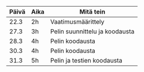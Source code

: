 |Päivä   |Aika      |Mitä tein               |
|--------|----------|------------------------|
|22.3    |2h        |Vaatimusmäärittely      |
|27.3    |3h        |Pelin suunnittelu ja koodausta|
|28.3    |4h        |Pelin koodausta|
|30.3    |4h        |Pelin koodausta|
|31.3    |5h        |Pelin ja testien koodausta|
